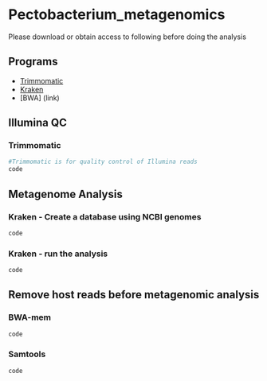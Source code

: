 # Pectobacterium_metagenomics
Please download or obtain access to following before doing the analysis

##  Programs
- [Trimmomatic](https://github.com/usadellab/Trimmomatic)
- [Kraken](http://ccb.jhu.edu/software/kraken/)
- [BWA] (link)

## Illumina QC
### Trimmomatic
```bash
#Trimmomatic is for quality control of Illumina reads
code
```

## Metagenome Analysis
### Kraken - Create a database using NCBI genomes
```bash
code
```

### Kraken - run the analysis
```bash
code
```


## Remove host reads before metagenomic analysis
### BWA-mem
```bash
code
```
### Samtools
```bash
code
```
